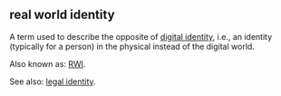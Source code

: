 ## real world identity

<p class="c8"><span>A term used to describe the opposite of </span><span class="c2"><a class="c3" href="#h.r5y8zwxvzyd3">digital identity</a></span><span class="c0">, i.e., an identity (typically for a person) in the physical instead of the digital world.</span></p><p class="c8"><span>Also known as: </span><span class="c2"><a class="c3" href="#h.rzufdn5u9c1c">RWI</a></span><span class="c0">.</span></p><p class="c8"><span>See also: </span><span class="c2"><a class="c3" href="#h.s0f760qh7yij">legal identity</a></span><span>.</span></p>

